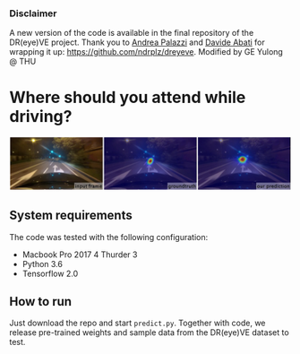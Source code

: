 ### Disclaimer
A new version of the code is available in the final repository of the DR(eye)VE project. Thank you to [Andrea Palazzi](https://github.com/ndrplz) and [Davide Abati](https://github.com/DavideA) for wrapping it up: https://github.com/ndrplz/dreyeve.
Modified by GE Yulong @ THU

# Where should you attend while driving?
![alt text](https://raw.githubusercontent.com/cvpr17-id2919/driving/master/misc/img.png "Sample Image")

## System requirements
The code was tested with the following configuration:
  * Macbook Pro 2017 4 Thurder 3 
  * Python 3.6
  * Tensorflow 2.0
  
## How to run
Just download the repo and start `predict.py`. Together with code, we release pre-trained weights and sample data from the DR(eye)VE dataset to test.
